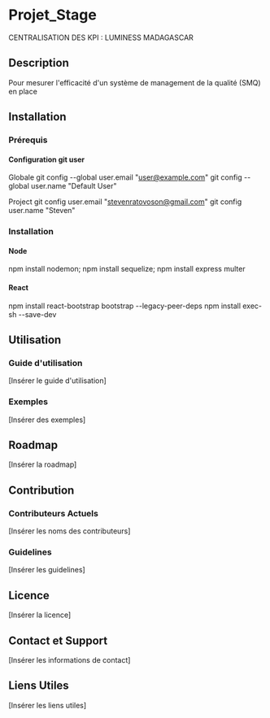 # Projet_Stage

CENTRALISATION DES KPI : LUMINESS MADAGASCAR

## Description

Pour mesurer l'efficacité d'un système de management de la qualité (SMQ) en place

## Installation

### Prérequis

#### Configuration git user
Globale
git config --global user.email "user@example.com"
git config --global user.name "Default User"

Project
git config user.email "stevenratovoson@gmail.com"
git config user.name "Steven"

### Installation

#### Node
npm install nodemon;
npm install sequelize; 
npm install express multer



#### React
npm install react-bootstrap bootstrap --legacy-peer-deps
npm install exec-sh --save-dev




## Utilisation

### Guide d'utilisation

[Insérer le guide d'utilisation]

### Exemples

[Insérer des exemples]

## Roadmap

[Insérer la roadmap]

## Contribution

### Contributeurs Actuels

[Insérer les noms des contributeurs]

### Guidelines

[Insérer les guidelines]

## Licence

[Insérer la licence]

## Contact et Support

[Insérer les informations de contact]

## Liens Utiles

[Insérer les liens utiles]

 
